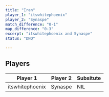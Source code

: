 ```yaml
---
title: "Iran"
player_1: "itswhitephoenix"
player_2: "Synaspe"
match_difference: "0-1"
map_difference: "0-3"
excerpt: "itswhitephoenix and Synaspe"
status: "DNQ"

---
```

## Players

| Player 1 | Player 2 | Subsitute |
| -- | -- | -- |
| itswhitephoenix | Synaspe | NIL |
